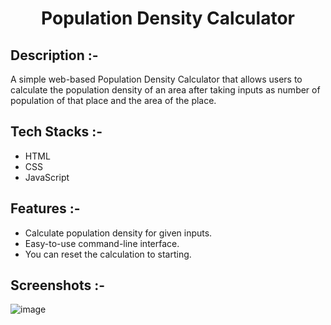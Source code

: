# <p align="center">Population Density Calculator</p>

## Description :-

A simple web-based Population Density Calculator that allows users to calculate the population density of an area after taking inputs as number of population of that place and the area of the place.

## Tech Stacks :-

- HTML
- CSS
- JavaScript

## Features :-

- Calculate population density for given inputs.
- Easy-to-use command-line interface.
- You can reset the calculation to starting.

## Screenshots :-

![image](https://github.com/Rakesh9100/CalcDiverse/assets/73993775/c130627a-378e-4036-aabf-516f967f14cb)
